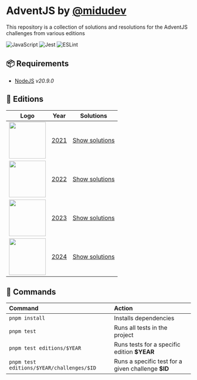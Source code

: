 # AdventJS by [@midudev][midudev]
This repository is a collection of solutions and resolutions for the AdventJS challenges from various editions

![JavaScript][javascript-badge]
![Jest][jest-badge]
![ESLint][eslint-badge]

## 📦 Requirements
- [NodeJS][nodejs-link] _v20.9.0_


## 📅 Editions

| Logo                                               | Year                               | Solutions                          |
| :------------------------------------------------: | :--------------------------------: | :--------------------------------: |
| <img src="./assets/banner_2021.png" width="100" /> | [2021](https://2021.adventjs.dev/) | [Show solutions](./editions/2021/) |
| <img src="./assets/banner_2022.png" width="100" /> | [2022](https://2022.adventjs.dev/) | [Show solutions](./editions/2022/) |
| <img src="./assets/banner_2023.png" width="100" /> | [2023](https://2023.adventjs.dev/) | [Show solutions](./editions/2023/) |
| <img src="./assets/banner_2024.png" width="100" /> | [2024](https://adventjs.dev/)      | [Show solutions](./editions/2024/) |

## 🧞 Commands
| Command                                   | Action                                             |
| :---------------------------------------- | :------------------------------------------------- |
| `pnpm install`                            | Installs dependencies                              |
| `pnpm test`                               | Runs all tests in the project                      |
| `pnpm test editions/$YEAR`                | Runs tests for a specific edition **$YEAR**        |
| `pnpm test editions/$YEAR/challenges/$ID` | Runs a specific test for a given challenge **$ID** |




[github-profile]: https://github.com/maurodviveros
[midudev]: https://midu.dev
[nodejs-link]: https://nodejs.org
[javascript-badge]: https://img.shields.io/badge/javascript-%23323330.svg?style=for-the-badge&logo=javascript&logoColor=%23F7DF1E
[jest-badge]: https://img.shields.io/badge/-jest-%23C21325?style=for-the-badge&logo=jest&logoColor=white
[eslint-badge]: https://img.shields.io/badge/ESLint-4B3263?style=for-the-badge&logo=eslint&logoColor=white
